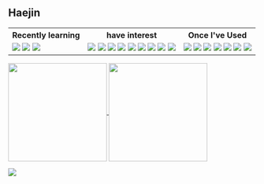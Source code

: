 <h2>Haejin</h2>

<table >
  <tr>
    <th>Recently learning</th>
    <th>have interest</ht>
    <th>Once I've Used</th>
  </tr>
  <tr>
    <td>
      <img src="https://img.shields.io/badge/C-A8B9CC?style=flat&logo=C&logoColor=ffffff"/> <img src="https://img.shields.io/badge/Python-3776AB style=flat&logo=Python&logoColor=ffffff"/> <img src="https://img.shields.io/badge/MySQL-4479A1 style=flat&logo=MySQL&logoColor=ffffff"/>
    </td>
    <td>
      <img src="https://img.shields.io/badge/Game-454545?style=flat&logoColor=white"/> <img src="https://img.shields.io/badge/UI-454545?style=flat&logoColor=white"/> <img src="https://img.shields.io/badge/Interaction-454545?style=flat&logoColor=white"/> <img src="https://img.shields.io/badge/Browser-454545?style=flat&logoColor=white"/> <img src="https://img.shields.io/badge/Network-454545?style=flat&logoColor=white"/> <img src="https://img.shields.io/badge/Data Structure-454545?style=flat&logoColor=white"/> <img src="https://img.shields.io/badge/Algorithm-454545?style=flat&logoColor=white"/> <img src="https://img.shields.io/badge/Refactoring-454545?style=flat&logoColor=white"/> <img src="https://img.shields.io/badge/CS-454545?style=flat&logoColor=white"/>
    </td>
    <td>
      <img src="https://img.shields.io/badge/HTML5-E34F26?style=flat&logo=HTML5&logoColor=ffffff"/> <img src="https://img.shields.io/badge/CSS3-1572B6?style=flat&logo=CSS3&logoColor=ffffff"/> <img src="https://img.shields.io/badge/Sass-CC6699?style=flat&logo=Sass&logoColor=ffffff"/> <img src="https://img.shields.io/badge/JavaScript-F7DF1E?style=flat&logo=JavaScript&logoColor=ffffff"/> <img src="https://img.shields.io/badge/jQuery-0769AD?style=flat&logo=jQuery&logoColor=ffffff"/> <img src="https://img.shields.io/badge/Java-B07000?style=flat&logoColor=white"/> <img src="https://img.shields.io/badge/Oracle-F80000?style=flat&logo=Oracle&logoColor=ffffff"/>
    </td>
  </tr>
</table>

<a href="https://github.com/Haejnk/">
  <img height=200 align="center" src="https://github-readme-stats.vercel.app/api?username=Haejnk&theme=transparent" />
</a>
<a href="https://github.com/Haejnk/">
  <img height=200 align="center" src="https://github-readme-stats.vercel.app/api/top-langs?username=Haejnk&layout=donut&langs_count=8&card_width=320&theme=transparent" />
</a>

<a href="https://github.com/HaeJnk"><img src="https://hits.seeyoufarm.com/api/count/incr/badge.svg?url=https%3A%2F%2Fgithub.com%2FHaeJnk&count_bg=%23000000&title_bg=%23000000&icon=github.svg&icon_color=%23E7E7E7&title=GitHub&edge_flat=false)"/></a>

<!---
HaeJnk/HaeJnk is a ✨ special ✨ repository because its `README.md` (this file) appears on your GitHub profile.
You can click the Preview link to take a look at your changes.
--->
